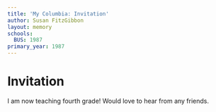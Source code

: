 ```yaml
---
title: 'My Columbia: Invitation'
author: Susan FitzGibbon
layout: memory
schools:
  BUS: 1987
primary_year: 1987
---
```

# Invitation

I am now teaching fourth grade! Would love to hear from any friends.
